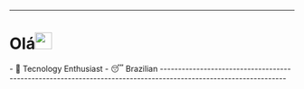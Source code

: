----------------------------------------------------------------------------------------------------------------
<h1>Olá<img src="https://raw.githubusercontent.com/kaueMarques/kaueMarques/master/hi.gif" width="30px"></h1>
- 🤖 Tecnology Enthusiast
- 😴 Brazilian
----------------------------------------------------------------------------------------------------------------
<!---
Gowtch/Gowtch is a ✨ special ✨ repository because its `README.md` (this file) appears on your GitHub profile.
You can click the Preview link to take a look at your changes.
--->

